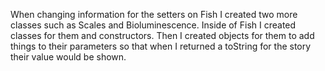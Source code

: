 When changing information for the setters on Fish I created two more classes such as Scales and Bioluminescence. Inside of Fish I created classes for them and constructors. Then I created objects for them to add things to their parameters so that when I returned a toString for the story their value would be shown.